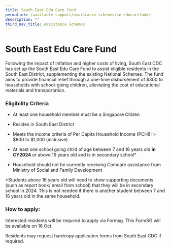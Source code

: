 ```yaml
---
title: South East Edu Care Fund
permalink: /available-support/assistance-schemes/se-educarefund/
description: ""
third_nav_title: Assistance Schemes
---
```

# South East Edu Care Fund

Following the impact of inflation and higher costs of living, South East CDC has set up the South East Edu Care Fund to assist eligible residents in the South East District, supplementing the existing National Schemes. 
The fund aims to provide financial relief through a one-time disbursement of $300 to households with school-going children, alleviating the cost of educational materials and transportation.


### **Eligibility Criteria**

* At least one household member must be a Singapore Citizen

* Resides in South East District

* Meets the income criteria of Per Capita Household Income (PCHI): > $800 to $1,000 (inclusive)

* At least one school going child of age between 7 and 16 years old **in CY2024** or above 16 years old and is in secondary school*

* Household should not be currently receiving Comcare assistance from Ministry of Social and Family Development

*Students above 16 years old will need to show supporting documents (such as report book/ email from school) that they will be in secondary school in 2024.
This is not needed if there is another student between 7 and 16 years old in the same household.

### How to apply:
Interested residents will be required to apply via Formsg. This FormSG will be available on 16 Oct.

Residents may request hardcopy application forms from South East CDC if required.